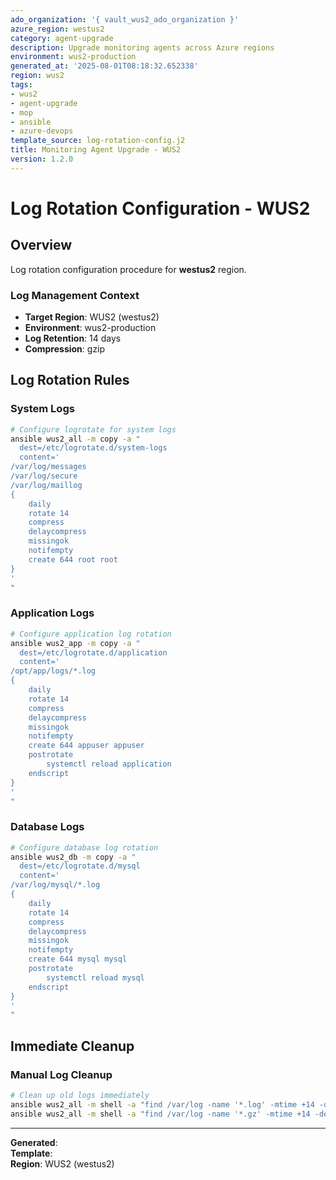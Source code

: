 ```yaml
---
ado_organization: '{ vault_wus2_ado_organization }'
azure_region: westus2
category: agent-upgrade
description: Upgrade monitoring agents across Azure regions
environment: wus2-production
generated_at: '2025-08-01T08:18:32.652338'
region: wus2
tags:
- wus2
- agent-upgrade
- mop
- ansible
- azure-devops
template_source: log-rotation-config.j2
title: Monitoring Agent Upgrade - WUS2
version: 1.2.0
---
```



# Log Rotation Configuration - WUS2

## Overview

Log rotation configuration procedure for **westus2** region.

### Log Management Context

- **Target Region**: WUS2 (westus2)
- **Environment**: wus2-production
- **Log Retention**: 14 days
- **Compression**: gzip

## Log Rotation Rules

### System Logs
```bash
# Configure logrotate for system logs
ansible wus2_all -m copy -a "
  dest=/etc/logrotate.d/system-logs
  content='
/var/log/messages
/var/log/secure
/var/log/maillog
{
    daily
    rotate 14
    compress
    delaycompress
    missingok
    notifempty
    create 644 root root
}
'
"
```

### Application Logs
```bash
# Configure application log rotation
ansible wus2_app -m copy -a "
  dest=/etc/logrotate.d/application
  content='
/opt/app/logs/*.log
{
    daily
    rotate 14
    compress
    delaycompress
    missingok
    notifempty
    create 644 appuser appuser
    postrotate
        systemctl reload application
    endscript
}
'
"
```

### Database Logs
```bash
# Configure database log rotation
ansible wus2_db -m copy -a "
  dest=/etc/logrotate.d/mysql
  content='
/var/log/mysql/*.log
{
    daily
    rotate 14
    compress
    delaycompress
    missingok
    notifempty
    create 644 mysql mysql
    postrotate
        systemctl reload mysql
    endscript
}
'
"
```

## Immediate Cleanup

### Manual Log Cleanup
```bash
# Clean up old logs immediately
ansible wus2_all -m shell -a "find /var/log -name '*.log' -mtime +14 -delete"
ansible wus2_all -m shell -a "find /var/log -name '*.gz' -mtime +14 -delete"
```

---

**Generated**:   
**Template**:   
**Region**: WUS2 (westus2)